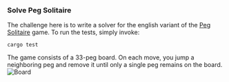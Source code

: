 ### Solve Peg Solitaire

The challenge here is to write a solver for the english variant of the [Peg Solitaire](https://en.wikipedia.org/wiki/Peg_solitaire) game. To run the tests, simply invoke:

```
cargo test
```

The game consists of a 33-peg board. On each move, you jump a neighboring peg and remove it until only a single peg remains on the board.
![Board](https://i.stack.imgur.com/yM9Et.jpg)
